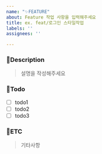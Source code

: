 ```yaml
---
name: "✨FEATURE"
about: Feature 작업 사항을 입력해주세요
title: ex. feat/로그인 스타일작업
labels: ''
assignees: ''

---
```


### 📃Description

> 설명을 작성해주세요

### 📌Todo

- [ ] todo1
- [ ] todo2
- [ ] todo3

### 📝ETC

> 기타사항
